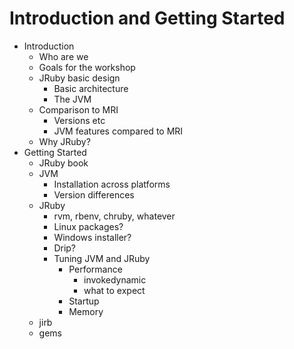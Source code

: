 Introduction and Getting Started
================================

* Introduction
  * Who are we
  * Goals for the workshop
  * JRuby basic design
    * Basic architecture
    * The JVM
  * Comparison to MRI
    * Versions etc
    * JVM features compared to MRI
  * Why JRuby?
* Getting Started
  * JRuby book
  * JVM
    * Installation across platforms
    * Version differences
  * JRuby
    * rvm, rbenv, chruby, whatever
    * Linux packages?
    * Windows installer?
    * Drip?
    * Tuning JVM and JRuby
      * Performance
        * invokedynamic
        * what to expect
      * Startup
      * Memory
  * jirb
  * gems

